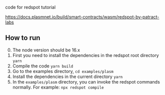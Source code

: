 code for redspot tutorial

https://docs.plasmnet.io/build/smart-contracts/wasm/redspot-by-patract-labs

## How to run

0. The node version should be 16.x
1. First you need to install the dependencies in the redspot root directory `yarn`
2. Compile the code `yarn build`
3. Go to the examples directory, `cd examples/plasm`
4. Install the dependencies in the current directory `yarn`
5. In the `examples/plasm` directory, you can invoke the redspot commands normally. For example: `npx redspot compile`
